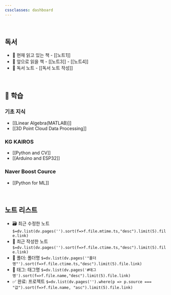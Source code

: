 ```yaml
---
cssclasses: dashboard
---
```


<br>

## 독서 
- 📗 현재 읽고 있는 책 - [[노트1]] 
- 📕 앞으로 읽을 책 - [[노트3]] - [[노트4]] 
- 📘 독서 노트 - [[독서 노트 작성]] 
<br>

## 📖 학습 

### 기초 지식
- [[Linear Algebra(MATLAB)]]
- [[3D Point Cloud Data Processing]]

### KG KAIROS
- [[Python and CV]]
- [[Arduino and ESP32]]

### Naver Boost Cource
- [[Python for ML]]
<br>

## 노트 리스트 
- 🗃 최근 수정한 노트 `$=dv.list(dv.pages('').sort(f=>f.file.mtime.ts,"desc").limit(5).file.link)` 
- 📝 최근 작성한 노트 `$=dv.list(dv.pages('').sort(f=>f.file.ctime.ts,"desc").limit(5).file.link)` 
- 📁 폴더: 폴더명 `$=dv.list(dv.pages('"폴더명"').sort(f=>f.file.ctime.ts,"desc").limit(5).file.link)` 
- 🔖 태그: 태그명 `$=dv.list(dv.pages('#태그명').sort(f=>f.file.name,"desc").limit(5).file.link)` 
- ✅ 완료: 프로젝트 `$=dv.list(dv.pages('').where(p => p.source === "값").sort(f=>f.file.name, "asc").limit(5).file.link)`